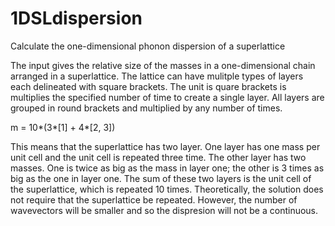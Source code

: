 # 1DSLdispersion
Calculate the one-dimensional phonon dispersion of a superlattice

The input gives the relative size of the masses in a one-dimensional chain arranged in a superlattice.  The lattice can have mulitple types of layers each delineated with square brackets.  The unit is quare brackets is multiplies the specified number of time to create a single layer.  All layers are grouped in round brackets and multiplied by any number of times.  

m = 10*(3*[1] + 4*[2, 3])

This means that the superlattice has two layer.  One layer has one mass per unit cell and the unit cell is repeated three time.  The other layer has two masses.  One is twice as big as the mass in layer one; the other is 3 times as big as the one in layer one.  The sum of these two layers is the unit cell of the superlattice, which is repeated 10 times.  Theoretically, the solution does not require that the superlattice be repeated.  However, the number of wavevectors will be smaller and so the dispresion will not be a continuous.  
